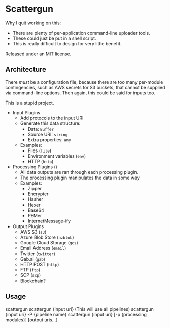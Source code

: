 # Scattergun

Why I quit working on this:

- There are plenty of per-application command-line uploader tools.
- These could just be put in a shell script.
- This is really difficult to design for very little benefit.

Released under an MIT license.

## Architecture

There _must_ be a configuration file, because there are too many per-module
contingencies, such as AWS secrets for S3 buckets, that cannot be supplied
via command-line options. Then again, this could be said for inputs too.

This is a stupid project.

- Input Plugins
  - Add protocols to the input URI
  - Generate this data structure:
    - Data: `Buffer`
    - Source URI: `string`
    - Extra properties: `any`
  - Examples:
    - Files (`file`)
    - Environment variables (`env`)
    - HTTP (`http`)
- Processing Plugins ()
  - All data outputs are ran through each processing plugin.
  - The processing plugin manipulates the data in some way
  - Examples:
    - Zipper
    - Encrypter
    - Hasher
    - Hexer
    - Base64
    - PEMer
    - InternetMessage-ify
- Output Plugins
  - AWS S3 (`s3`)
  - Azure Blob Store (`azblob`)
  - Google Cloud Storage (`gcs`)
  - Email Address (`email`)
  - Twitter (`twitter`)
  - Gab.ai (`gab`)
  - HTTP POST (`http`)
  - FTP (`ftp`)
  - SCP (`scp`)
  - Blockchain?

## Usage

scattergun
scattergun {input uri} (This will use all pipelines)
scattergun {input uri} -P {pipeline name}
scattergun {input uri} \[-p {processing modules}\] \[output uris...\]